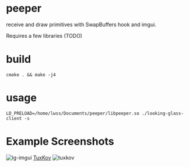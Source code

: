 # peeper
receive and draw primitives with SwapBuffers hook and imgui.

Requires a few libraries (TODO)

# build
`cmake . && make -j4`

# usage
`LD_PRELOAD=/home/lwss/Documents/peeper/libpeeper.so ./looking-glass-client -s`

# Example Screenshots
![lg-imgui](https://i.imgur.com/bVX5Kkc.png)
[TuxKov](https://github.com/Qemu-Gang/Escape-from-TuxKov)
![tuxkov](https://i.imgur.com/jiT7atn.png)
